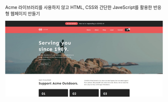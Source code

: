 A c m e
라이브러리를 사용하지 않고 HTML, CSS와 간단한 JaveScript를 활용한 반응형 웹페이지 만들기 

![Acme_mainPage](./Acme_mainPage.JPG)
